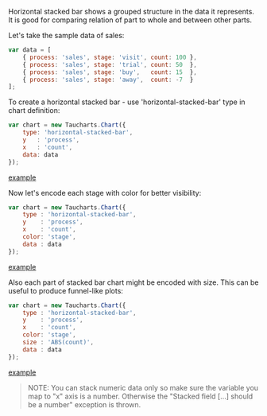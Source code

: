 Horizontal stacked bar shows a grouped structure in the data it represents. It is good for comparing relation of part to whole and between other parts.

Let's take the sample data of sales:

```javascript
var data = [
    { process: 'sales', stage: 'visit', count: 100 },
    { process: 'sales', stage: 'trial', count: 50  },
    { process: 'sales', stage: 'buy',   count: 15  },
    { process: 'sales', stage: 'away',  count: -7  }
];
```
To create a horizontal stacked bar - use 'horizontal-stacked-bar' type in chart definition:

```javascript
var chart = new Taucharts.Chart({
    type: 'horizontal-stacked-bar',
    y   : 'process',
    x   : 'count',
    data: data
});
```

[example](https://jsfiddle.net/taucharts/9qumpk7e/)

Now let's encode each stage with color for better visibility:

```javascript
var chart = new Taucharts.Chart({
    type : 'horizontal-stacked-bar',
    y    : 'process',
    x    : 'count',
    color: 'stage',
    data : data
});
```
[example](https://jsfiddle.net/taucharts/zpzLjr68/)

Also each part of stacked bar chart might be encoded with size. This can be useful to produce funnel-like plots:

```javascript
var chart = new Taucharts.Chart({
    type : 'horizontal-stacked-bar',
    y    : 'process',
    x    : 'count',
    color: 'stage',
    size : 'ABS(count)',
    data : data
});
```
[example](https://jsfiddle.net/taucharts/3wt74dgf/)

> NOTE: You can stack numeric data only so make sure the variable you map to "x" axis is a number. Otherwise the "Stacked field [...] should be a number" exception is thrown.